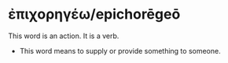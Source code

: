 # ἐπιχορηγέω/epichorēgeō
This word is an action. It is a verb.

* This word means to supply or provide something to someone.
